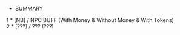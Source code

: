 - SUMMARY

 1 * [NB] / NPC BUFF (With Money & Without Money & With Tokens) <br>
 2 * [???] / ??? (???)